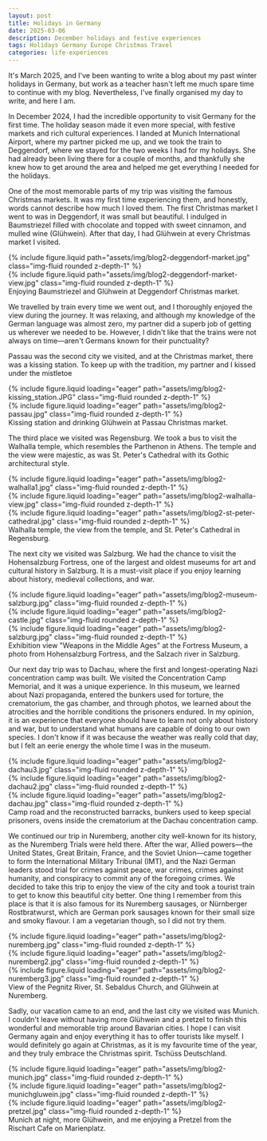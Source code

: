 ```yaml
---
layout: post
title: Holidays in Germany
date: 2025-03-06
description: December holidays and festive experiences
tags: Holidays Germany Europe Christmas Travel 
categories: life-experiences
---
```


It's March 2025, and I've been wanting to write a blog about my past winter holidays in Germany, but work as a teacher hasn't left me much spare time to continue with my blog. Nevertheless, I've finally organised my day to write, and here I am.

In December 2024, I had the incredible opportunity to visit Germany for the first time. The holiday season made it even more special, with festive markets and rich cultural experiences. I landed at Munich International Airport, where my partner picked me up, and we took the train to Deggendorf, where we stayed for the two weeks I had for my holidays. She had already been living there for a couple of months, and thankfully she knew how to get around the area and helped me get everything I needed for the holidays. 

One of the most memorable parts of my trip was visiting the famous Christmas markets. It was my first time experiencing them, and honestly, words cannot describe how much I loved them. The first Christmas market I went to was in Deggendorf, it was small but beautiful. I indulged in Baumstriezel filled with chocolate and topped with sweet cinnamon, and mulled wine (Glühwein). After that day, I had Glühwein at every Christmas market I visited.

<div class="row justify-content-sm-center">
    <div class="col-sm-4 mt-3 mt-md-0">
        {% include figure.liquid path="assets/img/blog2-deggendorf-market.jpg" class="img-fluid rounded z-depth-1" %}
    </div>
    <div class="col-sm-8 mt-3 mt-md-0">
        {% include figure.liquid path="assets/img/blog2-deggendorf-market-view.jpg" class="img-fluid rounded z-depth-1" %}
    </div>
</div>
<div class="caption">
    Enjoying Baumstriezel and Glühwein at Deggendorf Christmas market.
</div>

We travelled by train every time we went out, and I thoroughly enjoyed the view during the journey. It was relaxing, and although my knowledge of the German language was almost zero, my partner did a superb job of getting us wherever we needed to be. However, I didn't like that the trains were not always on time—aren't Germans known for their punctuality?

Passau was the second city we visited, and at the Christmas market, there was a kissing station. To keep up with the tradition, my partner and I kissed under the mistletoe

<div class="row">
    <div class="col-sm-4 mt-2 mt-md-0">
        {% include figure.liquid loading="eager" path="assets/img/blog2-kissing_station.JPG" class="img-fluid rounded z-depth-1" %}
    </div>
    <div class="col-sm-4 mt-2 mt-md-0">
        {% include figure.liquid loading="eager" path="assets/img/blog2-passau.jpg" class="img-fluid rounded z-depth-1" %}
    </div>
   </div>
<div class="caption">
    Kissing station and drinking Glühwein at Passau Christmas market.
</div>


The third place we visited was Regensburg. We took a bus to visit the Walhalla temple, which resembles the Parthenon in Athens. The temple and the view were majestic, as was St. Peter's Cathedral with its Gothic architectural style.
<div class="row">
    <div class="col-sm mt-3 mt-md-0">
        {% include figure.liquid loading="eager" path="assets/img/blog2-walhalla1.jpg" class="img-fluid rounded z-depth-1" %}
    </div>
    <div class="col-sm mt-3 mt-md-0">
        {% include figure.liquid loading="eager" path="assets/img/blog2-walhalla-view.jpg" class="img-fluid rounded z-depth-1" %}
    </div>
    <div class="col-sm mt-3 mt-md-0">
        {% include figure.liquid loading="eager" path="assets/img/blog2-st-peter-cathedral.jpg" class="img-fluid rounded z-depth-1" %}
    </div>
</div>
<div class="caption">
    Walhalla temple, the view from the temple, and St. Peter's Cathedral in Regensburg.
</div>

The next city we visited was Salzburg. We had the chance to visit the Hohensalzburg Fortress, one of the largest and oldest museums for art and cultural history in Salzburg. It is a must-visit place if you enjoy learning about history, medieval collections, and war.
<div class="row">
    <div class="col-sm mt-3 mt-md-0">
        {% include figure.liquid loading="eager" path="assets/img/blog2-museum-salzburg.jpg" class="img-fluid rounded z-depth-1" %}
    </div>
    <div class="col-sm mt-3 mt-md-0">
        {% include figure.liquid loading="eager" path="assets/img/blog2-castle.jpg" class="img-fluid rounded z-depth-1" %}
    </div>
    <div class="col-sm mt-3 mt-md-0">
        {% include figure.liquid loading="eager" path="assets/img/blog2-salzburg.jpg" class="img-fluid rounded z-depth-1" %}
    </div>
</div>
<div class="caption">
    Exhibition view "Weapons in the Middle Ages" at the Fortress Museum, a photo from Hohensalzburg Fortress, and the Salzach river in Salzburg.
</div>

Our next day trip was to Dachau, where the first and longest-operating Nazi concentration camp was built. We visited the Concentration Camp Memorial, and it was a unique experience. In this museum, we learned about Nazi propaganda, entered the bunkers used for torture, the crematorium, the gas chamber, and through photos, we learned about the atrocities and the horrible conditions the prisoners endured. In my opinion, it is an experience that everyone should have to learn not only about history and war, but to understand what humans are capable of doing to our own species. I don't know if it was because the weather was really cold that day, but I felt an eerie energy the whole time I was in the museum.
<div class="row">
    <div class="col-sm mt-3 mt-md-0">
        {% include figure.liquid loading="eager" path="assets/img/blog2-dachau3.jpg" class="img-fluid rounded z-depth-1" %}
    </div>
    <div class="col-sm mt-3 mt-md-0">
        {% include figure.liquid loading="eager" path="assets/img/blog2-dachau2.jpg" class="img-fluid rounded z-depth-1" %}
    </div>
    <div class="col-sm mt-3 mt-md-0">
        {% include figure.liquid loading="eager" path="assets/img/blog2-dachau.jpg" class="img-fluid rounded z-depth-1" %}
    </div>
</div>
<div class="caption">
    Camp road and the reconstructed barracks, bunkers used to keep special prisoners, ovens inside the crematorium at the Dachau concentration camp.
</div>

We continued our trip in Nuremberg, another city well-known for its history, as the Nuremberg Trials were held there. After the war, Allied powers—the United States, Great Britain, France, and the Soviet Union—came together to form the International Military Tribunal (IMT), and the Nazi German leaders stood trial for crimes against peace, war crimes, crimes against humanity, and conspiracy to commit any of the foregoing crimes. We decided to take this trip to enjoy the view of the city and took a tourist train to get to know this beautiful city better. One thing I remember from this place is that it is also famous for its Nuremberg sausages, or Nürnberger Rostbratwurst, which are German pork sausages known for their small size and smoky flavour. I am a vegetarian though, so I did not try them.
<div class="row">
    <div class="col-sm mt-3 mt-md-0">
        {% include figure.liquid loading="eager" path="assets/img/blog2-nuremberg.jpg" class="img-fluid rounded z-depth-1" %}
    </div>
    <div class="col-sm mt-3 mt-md-0">
        {% include figure.liquid loading="eager" path="assets/img/blog2-nuremberg2.jpg" class="img-fluid rounded z-depth-1" %}
    </div>
    <div class="col-sm mt-3 mt-md-0">
        {% include figure.liquid loading="eager" path="assets/img/blog2-nuremberg3.jpg" class="img-fluid rounded z-depth-1" %}
    </div>
</div>
<div class="caption">
    View of the Pegnitz River, St. Sebaldus Church, and Glühwein at Nuremberg.
</div>

Sadly, our vacation came to an end, and the last city we visited was Munich. I couldn't leave without having more Glühwein and a pretzel to finish this wonderful and memorable trip around Bavarian cities. I hope I can visit Germany again and enjoy everything it has to offer tourists like myself. I would definitely go again at Christmas, as it is my favourite time of the year, and they truly embrace the Christmas spirit. Tschüss Deutschland.
<div class="row">
    <div class="col-sm mt-3 mt-md-0">
        {% include figure.liquid loading="eager" path="assets/img/blog2-munich.jpg" class="img-fluid rounded z-depth-1" %}
    </div>
    <div class="col-sm mt-3 mt-md-0">
        {% include figure.liquid loading="eager" path="assets/img/blog2-munichgluwein.jpg" class="img-fluid rounded z-depth-1" %}
    </div>
    <div class="col-sm mt-3 mt-md-0">
        {% include figure.liquid loading="eager" path="assets/img/blog2-pretzel.jpg" class="img-fluid rounded z-depth-1" %}
    </div>
</div>
<div class="caption">
    Munich at night, more Glühwein, and me enjoying a Pretzel from the Rischart Cafe on Marienplatz.
</div>
